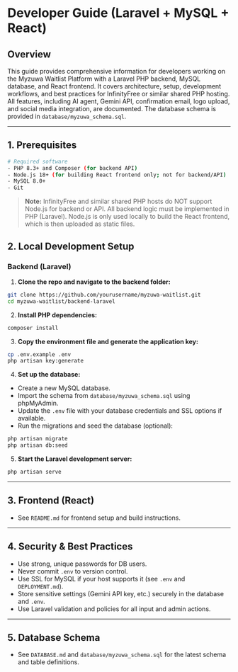 # Developer Guide (Laravel + MySQL + React)

## Overview

This guide provides comprehensive information for developers working on the Myzuwa Waitlist Platform with a Laravel PHP backend, MySQL database, and React frontend. It covers architecture, setup, development workflows, and best practices for InfinityFree or similar shared PHP hosting. All features, including AI agent, Gemini API, confirmation email, logo upload, and social media integration, are documented. The database schema is provided in `database/myzuwa_schema.sql`.

---

## 1. Prerequisites

```bash
# Required software
- PHP 8.3+ and Composer (for backend API)
- Node.js 18+ (for building React frontend only; not for backend/API)
- MySQL 8.0+
- Git
```

> **Note:** InfinityFree and similar shared PHP hosts do NOT support Node.js for backend or API. All backend logic must be implemented in PHP (Laravel). Node.js is only used locally to build the React frontend, which is then uploaded as static files.

## 2. Local Development Setup

### Backend (Laravel)

1. **Clone the repo and navigate to the backend folder:**

```bash
git clone https://github.com/yourusername/myzuwa-waitlist.git
cd myzuwa-waitlist/backend-laravel
```

2. **Install PHP dependencies:**

```bash
composer install
```

3. **Copy the environment file and generate the application key:**

```bash
cp .env.example .env
php artisan key:generate
```

4. **Set up the database:**

- Create a new MySQL database.
- Import the schema from `database/myzuwa_schema.sql` using phpMyAdmin.
- Update the `.env` file with your database credentials and SSL options if available.
- Run the migrations and seed the database (optional):

```bash
php artisan migrate
php artisan db:seed
```

5. **Start the Laravel development server:**

```bash
php artisan serve
```

---

## 3. Frontend (React)

- See `README.md` for frontend setup and build instructions.

---

## 4. Security & Best Practices

- Use strong, unique passwords for DB users.
- Never commit `.env` to version control.
- Use SSL for MySQL if your host supports it (see `.env` and `DEPLOYMENT.md`).
- Store sensitive settings (Gemini API key, etc.) securely in the database and `.env`.
- Use Laravel validation and policies for all input and admin actions.

---

## 5. Database Schema

- See `DATABASE.md` and `database/myzuwa_schema.sql` for the latest schema and table definitions.